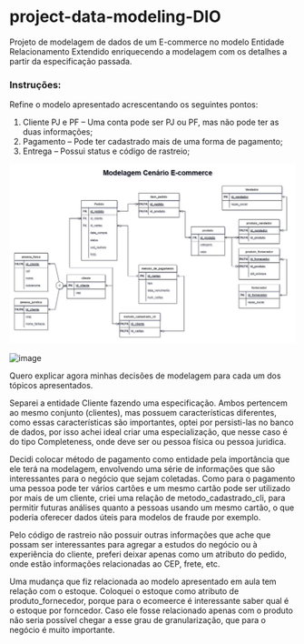 # project-data-modeling-DIO
Projeto de modelagem de dados de um E-commerce no modelo Entidade Relacionamento Extendido enriquecendo a modelagem com os detalhes a partir da especificação passada.

### **Instruções:**
Refine o modelo apresentado acrescentando os seguintes pontos:

1. Cliente PJ e PF – Uma conta pode ser PJ ou PF, mas não pode ter as duas informações;
2. Pagamento – Pode ter cadastrado mais de uma forma de pagamento;
3. Entrega – Possui status e código de rastreio;

![img_modelagem](IMG_7728.png)

![image](https://github.com/giovana-claro/modelagem-EER-ecommerce/assets/139156735/21a0ebdf-3e32-4b01-8baf-058d5cd8781f)

Quero explicar agora minhas decisões de modelagem para cada um dos tópicos apresentados.

Separei a entidade Cliente fazendo uma especificação. Ambos pertencem ao mesmo conjunto (clientes), mas possuem características
diferentes, como essas características são importantes, optei por persisti-las no banco de dados, por isso achei ideal criar
uma especialização, que nesse caso é do tipo Completeness, onde deve ser ou pessoa física ou pessoa juridica.

Decidi colocar método de pagamento como entidade pela importância que ele terá na modelagem, envolvendo uma série de informações que são interessantes para o negócio que sejam coletadas. Como para o pagamento uma pessoa pode ter vários cartões e um mesmo cartão pode ser utilizado por mais de um cliente, criei uma relação de metodo_cadastrado_cli, para permitir futuras análises quanto a pessoas usando um mesmo cartão, o que poderia oferecer dados úteis para modelos de fraude por exemplo.

Pelo código de rastreio não possuir outras informações que ache que possam ser interessantes para agregar a estudos do negócio ou à experiência do cliente, preferi deixar apenas como um atributo do pedido, onde estão informações relacionadas ao CEP, frete, etc.

Uma mudança que fiz relacionada ao modelo apresentado em aula tem relação com o estoque. Coloquei o estoque como atributo de produto_fornecedor, porque para o ecomeerce é interessante saber qual é o estoque por forncedor. Caso ele fosse relacionado apenas com o produto não seria possível chegar a esse grau de granularização, que para o negócio é muito importante.
